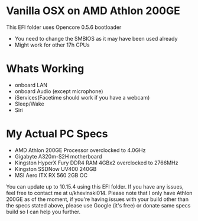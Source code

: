 # Vanilla OSX on AMD Athlon 200GE

This EFI folder uses Opencore 0.5.6 bootloader

  - You need to change the SMBIOS as it may have been used already
  - Might work for other 17h CPUs

# Whats Working
  - onboard LAN
  - onboard Audio (except microphone)
  - iServices(Facetime should work if you have a webcam)
  - Sleep/Wake
  - Siri

# My Actual PC Specs
  - AMD Athlon 200GE Processor overclocked to 4.0GHz
  - Gigabyte A320m-S2H motherboard
  - Kingston HyperX Fury DDR4 RAM 4GBx2 overclocked to 2766MHz
  - Kingston SSDNow UV400 240GB
  - MSI Aero ITX RX 560 2GB OC

You can update up to 10.15.4 using this EFI folder.
If you have any issues, feel free to contact me at u/khevinski014.
Please note that I only have Athlon 200GE as of the moment, if you're having issues with your build other than the specs stated above, please use Google (it's free) or donate same specs build so I can help you further.
